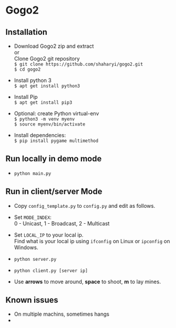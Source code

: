 # Gogo2

## Installation
* Download Gogo2 zip and extract  
  or  
  Clone Gogo2 git repository  
  `$ git clone https://github.com/shaharyi/gogo2.git`  
  `$ cd gogo2`
  

* Install python 3  
  `$ apt get install python3`
  

* Install Pip  
  `$ apt get install pip3`     
  

* Optional: create Python virtual-env   
`$ python3 -m venv myenv`  
`$ source myenv/bin/activate`  


* Install dependencies:  
  `$ pip install pygame multimethod`
  
## Run locally in demo mode
* `python main.py`

## Run in client/server Mode
* Copy `config_template.py` to `config.py` and edit as follows.

  
* Set `MODE_INDEX`:  
  0 - Unicast, 1 - Broadcast, 2 - Multicast
  

* Set `LOCAL_IP` to your local ip.  
  Find what is your local ip using `ifconfig` on Linux or
  `ipconfig` on Windows.
  

* `python server.py`
  

* `python client.py [server ip]`
  

* Use __arrows__ to move around, __space__ to shoot, __m__ to lay mines.

## Known issues
* On multiple machins, sometimes hangs
*